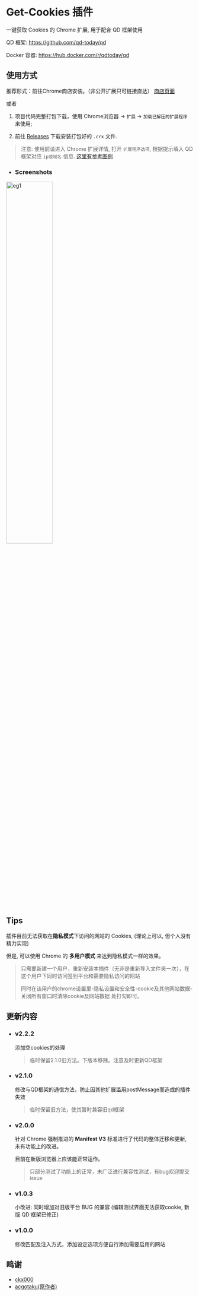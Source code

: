 # Get-Cookies 插件

一键获取 Cookies 的 Chrome 扩展, 用于配合 QD 框架使用

QD 框架: <https://github.com/qd-today/qd>

Docker 容器: <https://hub.docker.com/r/qdtoday/qd>

## 使用方式

推荐形式：前往Chrome商店安装。（非公开扩展只可链接直达）
[商店页面](https://chromewebstore.google.com/detail/cookies%E8%8E%B7%E5%8F%96%E5%8A%A9%E6%89%8B/mmcdaoockinhaeiljdmjmnjfndpfpklo) 

或者

1. 项目代码完整打包下载，使用 Chrome浏览器 -> `扩展` -> `加载已解压的扩展程序` 来使用;

2. 前往 [Releases](https://github.com/qd-today/get-cookies/releases/latest) 下载安装打包好的 `.crx` 文件.


> 注意: 使用前请进入 Chrome 扩展详情, 打开 `扩展程序选项`, 根据提示填入 QD 框架对应 `ip或域名` 信息.
> [这里有参考图例](https://github.com/qd-today/get-cookies/issues/11) 

- ### Screenshots
<div><img src="./eg1.gif" alt="eg1" width="50%" /></div>

## Tips

插件目前无法获取在**隐私模式**下访问的网站的 Cookies, (理论上可以, 但个人没有精力实现)

但是, 可以使用 Chrome 的 **多用户模式** 来达到隐私模式一样的效果。

> 只需要新建一个用户，重新安装本插件（无非是重新导入文件夹一次），在这个用户下同时访问签到平台和需要隐私访问的网站
>
> 同时在该用户的chrome设置里-隐私设置和安全性-cookie及其他网站数据-关闭所有窗口时清除cookie及网站数据 处打勾即可。

## 更新内容
- ### v2.2.2

    添加空cookies的处理

    > 临时保留2.1.0旧方法。下版本移除。注意及时更新QD框架

- ### v2.1.0

    修改与QD框架的通信方法，防止因其他扩展滥用postMessage而造成的插件失效

    > 临时保留旧方法，使其暂时兼容旧qd框架

- ### v2.0.0

    针对 Chrome 强制推进的 **Manifest V3** 标准进行了代码的整体迁移和更新, 未有功能上的改进。

    目前在新版浏览器上应该能正常运作。

    > 只部分测试了功能上的正常，未广泛进行兼容性测试，有bug欢迎提交issue

- ### v1.0.3

    小改进: 同时增加对旧版平台 BUG 的兼容 (编辑测试界面无法获取cookie, 新版 QD 框架已修正)

- ### v1.0.0

    修改匹配及注入方式，添加设定选项方便自行添加需要启用的网站

## 鸣谢

- [ckx000](https://github.com/ckx000)
- [acgotaku(原作者)](https://github.com/acgotaku/GetCookies)
